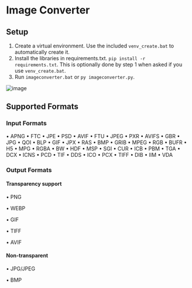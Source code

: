 # Image Converter

## Setup
1. Create a virtual environment. Use the included `venv_create.bat` to automatically create it.
2. Install the libraries in requirements.txt. `pip install -r requirements.txt`. This is optionally done by step 1 when asked if you use `venv_create.bat`.
3. Run `imageconverter.bat` or `py imageconverter.py`.

![image](https://github.com/user-attachments/assets/2071eb06-c8d0-4d2e-b20f-1bd3ee958ffa)


## Supported Formats
### Input Formats

• APNG   • FTC    • JPE    • PSD    • AVIF   • FTU    • JPEG   • PXR    • AVIFS  • GBR    • JPG    • QOI    • BLP    • GIF    • JPX    • RAS    • BMP    • GRIB   • MPEG   • RGB    • BUFR   • H5     • MPG    • RGBA   • BW     • HDF    • MSP    • SGI    • CUR    • ICB    • PBM    • TGA    • DCX    • ICNS   • PCD    • TIF    • DDS    • ICO    • PCX    • TIFF   • DIB    • IIM    • VDA

### Output Formats

#### Transparency support

• PNG

• WEBP

• GIF

• TIFF

• AVIF

#### Non-transparent

• JPG/JPEG

• BMP
